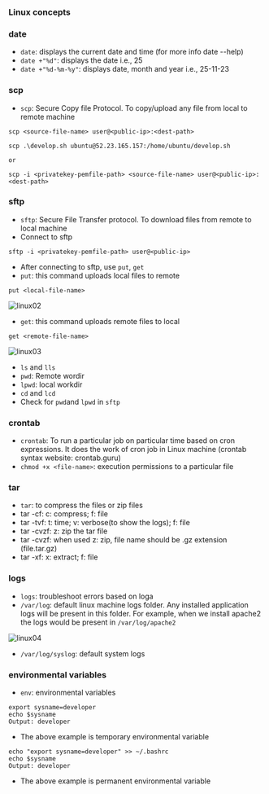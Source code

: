 ### Linux concepts

### date
* `date`: displays the current date and time (for more info date --help)
* `date +"%d"`: displays the date i.e., 25
* `date +"%d-%m-%y"`: displays date, month and year i.e., 25-11-23

### scp
* `scp`: Secure Copy file Protocol. To copy/upload any file from local to remote machine
```
scp <source-file-name> user@<public-ip>:<dest-path>

scp .\develop.sh ubuntu@52.23.165.157:/home/ubuntu/develop.sh

or

scp -i <privatekey-pemfile-path> <source-file-name> user@<public-ip>:<dest-path>
```

### sftp
* `sftp`: Secure File Transfer protocol. To download files from remote to local machine
* Connect to sftp
```
sftp -i <privatekey-pemfile-path> user@<public-ip>
```
* After connecting to sftp, use `put`, `get`
*  `put`: this command uploads local files to remote
```
put <local-file-name>
```
![linux02](https://github.com/Nikhita-A/Learning-Journey/assets/148535211/62654101-b444-492a-be49-7a2e820ade5d)

* `get`:  this command uploads remote files to local
```
get <remote-file-name>
```
![linux03](https://github.com/Nikhita-A/Learning-Journey/assets/148535211/0565ecf2-7b22-4c24-96d2-9ca2dd32a744)


* `ls` and `lls`
* `pwd`: Remote wordir
* `lpwd`: local workdir
* `cd` and `lcd`
* Check for `pwd`and `lpwd` in `sftp`

### crontab
* `crontab`: To run a particular job on particular time based on cron expressions. It does the work of cron job in Linux machine (crontab syntax website: crontab.guru)
* `chmod +x <file-name>`: execution permissions to a particular file

### tar
* `tar`: to compress the files or zip files
* tar -cf: c: compress; f: file
* tar -tvf: t: time; v: verbose(to show the logs); f: file
* tar -cvzf: z: zip the tar file
* tar -cvzf: when used z: zip, file name should be .gz extension (file.tar.gz)
* tar -xf: x: extract; f: file

### logs
* `logs`: troubleshoot errors based on loga
* `/var/log`:  default linux machine logs folder. Any installed application logs will be present in this folder. For example, when we install apache2 the logs would be present in `/var/log/apache2 `
  
![linux04](https://github.com/Nikhita-A/Learning-Journey/assets/148535211/3ff312ce-a5c4-42d8-aeee-8f2716f6a650)

* `/var/log/syslog`: default system logs

### environmental variables
* `env`:  environmental variables
```
export sysname=developer
echo $sysname
Output: developer
```
* The above example is temporary environmental variable
```
echo "export sysname=developer" >> ~/.bashrc
echo $sysname
Output: developer
```
*  The above example is permanent environmental variable
